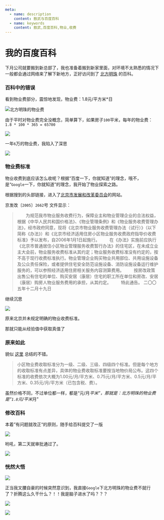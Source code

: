 ```yaml
---
meta:
  - name: description
    content: 敖武与百度百科
  - name: keywords
    content: 敖武,百度百科,物业,收费
---
```

# 我的百度百科

下月公司就要搬到新总部了，我也准备着搬到新家里面，对环境不太熟悉的情况下一般都会通过网络来了解下新地方，正好访问到了 [北方明珠](https://baike.baidu.com/item/%E5%8C%97%E6%96%B9%E6%98%8E%E7%8F%A0%E5%B0%8F%E5%8C%BA/108730) 的百科。

### 百科中的错误

看到物业费部分，震惊地发现，物业费：1.8元/平方米*日 

![北方明珠的物业费](https://0.z.wiki/autoupload/2022-08-22/3f99cd0bc88b4bc8b7aad63c7e47139f.image.png)


由于平时对物业费完全没概念，简单算下，如果房子`100`平米，每年的物业费：`1.8 * 100 * 365 = 65700`

![](https://5.z.wiki/autoupload/2022-08-22/679c0ace3e5d4d49908d2aa98ae7b038.image.png)


一年`6`万的物业费，我陷入了深思

![](https://8.z.wiki/autoupload/2022-08-22/f9864bab631149c58a861e6857af38e9.image.png)


### 物业费标准

物业收费到底应该怎么收呢？根据“百度一下，你就知道”的理念，哦不，是“`Google`一下，你就知道”的理念，我开始了物业探索之路。

根据搜到的头部链接，进入了[北京市发展和改革委员会](http://fgw.beijing.gov.cn/fgwzwgk/zcgk/bwqtwj/201912/t20191226_1505991.htm)的网站。

京发改〔`2005`〕`2662`号 文件显示：


> 　　为规范我市物业服务收费行为，保障业主和物业管理企业的合法权益，根据《中华人民共和国价格法》、《物业管理条例》和《物业服务收费管理办法》，经市政府同意，现将《北京市物业服务收费管理办法（试行）》（以下简称《办法》）和《北京市经济适用住房小区物业服务收费政府指导价收费标准》予以发布，自2006年1月1日起施行。
>　　在《办法》实施前应执行《北京市普通居住小区物业管理服务收费暂行办法》的住宅区，在未成立业主大会前，物业服务收费标准从其约定；物业服务收费标准没有约定的，按不高于现行收费标准执行。物业管理企业购买物业共用部位、共用设施设备及公众责任保险，或者提供住宅安全防范设施设备、消防设施设备运行维护服务的，可以参照经济适用住房相关服务内容测算费用。
　　按房改政策出售公有住宅的单位、购买安居（康居）住宅的职工所在单位和房改、安居（康居）购房人物业服务费用的承担，从其约定。
>　　特此通告。
> 二〇〇五年十二月十九日


继续沉思

![](https://8.z.wiki/autoupload/2022-08-22/f9864bab631149c58a861e6857af38e9.image.png)

原来北京并未规定明确的物业收费标准。


那就只能从经验值中获取真值了

### 原来如此

貌似 [这里](https://zhuanlan.zhihu.com/p/479115652) 总结的不错。

> 小区物业费收取标准分为一级、二级、三级、四级四个标准。但是每个地方的收取标准有点差异，具体的物业费收取标准要按当地物价局公布。这四个标准的收费依次大概为1.00元/月/平方米、0.75元/月/平方米、0.5元/月/平方米、0.35元/月/平方米（已包含税、费）。

虽然价格不同，不过单位都一样，都是“元/月*平米”，那就是：北方明珠的物业费是“`1.8`元/平米*月"

### 修改百科

本着”有问题就改正“的原则，随手给百科提交了一版

![](https://3.z.wiki/autoupload/2022-08-22/d30077e1723041a68c8293fbdcb55362.image.png)

哟吼，第二天就审批通过了。

<PhoneSnapshot url="https://6.z.wiki/autoupload/2022-08-22/1aea9f36256246ba8fedd6ebf82668fb.IMG_8089.PNG" title="百度百科" alt="百度百科" />

![](https://4.z.wiki/autoupload/2022-08-23/ed38929a23bc4a3fa07df7dce9b0c62a.image.png)


### 恍然大悟

![](https://5.z.wiki/autoupload/2022-08-22/17e20ff21842439bbe4264ea588c2e13.image.png)

正当我叉腰自豪的时候突然意识到，我直接`Google`下北方明珠的物业费不就行了？折腾这么久干什么？！！我是脑子进水了吗？？？

![](https://8.z.wiki/autoupload/2022-08-22/eb77e75f45c849aa84c3e842133af82c.image.png)

![](https://1.z.wiki/autoupload/2022-08-22/278aaa14a54a4bbfaf90e332c9032b41.image.png)
